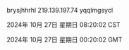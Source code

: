 brysjhhrhl 219.139.197.74 yqqlmgsycl

2024年 10月 27日 星期日 08:20:02 CST

2024年 10月 27日 星期日 00:20:02 GMT
